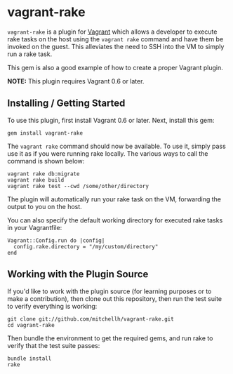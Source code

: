 # vagrant-rake

`vagrant-rake` is a plugin for [Vagrant](http://vagrantup.com) which allows
a developer to execute rake tasks on the host using the `vagrant rake` command
and have them be invoked on the guest. This alleviates the need to SSH into
the VM to simply run a rake task.

This gem is also a good example of how to create a proper Vagrant plugin.

**NOTE:** This plugin requires Vagrant 0.6 or later.

## Installing / Getting Started

To use this plugin, first install Vagrant 0.6 or later. Next, install this gem:

    gem install vagrant-rake

The `vagrant rake` command should now be available. To use it, simply
pass use it as if you were running rake locally. The various ways to
call the command is shown below:

    vagrant rake db:migrate
    vagrant rake build
    vagrant rake test --cwd /some/other/directory

The plugin will automatically run your rake task on the VM, forwarding
the output to you on the host.

You can also specify the default working directory for executed
rake tasks in your Vagrantfile:

    Vagrant::Config.run do |config|
      config.rake.directory = "/my/custom/directory"
    end

## Working with the Plugin Source

If you'd like to work with the plugin source (for learning purposes or
to make a contribution), then clone out this repository, then run the
test suite to verify everything is working:

    git clone git://github.com/mitchellh/vagrant-rake.git
    cd vagrant-rake

Then bundle the environment to get the required gems, and run rake to
verify that the test suite passes:

    bundle install
    rake
